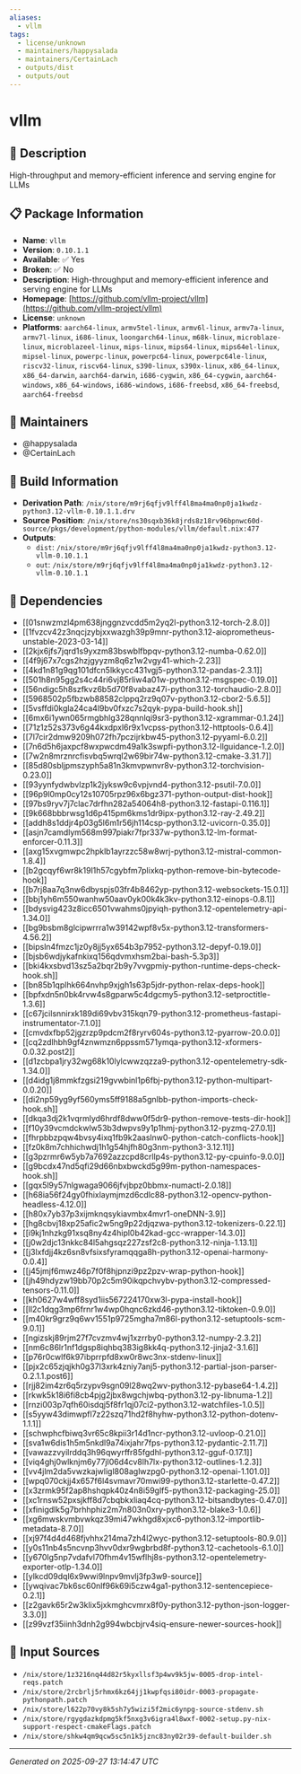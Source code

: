 ```yaml
---
aliases:
  - vllm
tags:
  - license/unknown
  - maintainers/happysalada
  - maintainers/CertainLach
  - outputs/dist
  - outputs/out
---
```


# vllm

## 📝 Description

High-throughput and memory-efficient inference and serving engine for LLMs

## 📋 Package Information

- **Name**: `vllm`
- **Version**: `0.10.1.1`
- **Available**: ✅ Yes
- **Broken**: ✅ No
- **Description**: High-throughput and memory-efficient inference and serving engine for LLMs
- **Homepage**: [https://github.com/vllm-project/vllm](https://github.com/vllm-project/vllm)
- **License**: `unknown`
- **Platforms**: `aarch64-linux`, `armv5tel-linux`, `armv6l-linux`, `armv7a-linux`, `armv7l-linux`, `i686-linux`, `loongarch64-linux`, `m68k-linux`, `microblaze-linux`, `microblazeel-linux`, `mips-linux`, `mips64-linux`, `mips64el-linux`, `mipsel-linux`, `powerpc-linux`, `powerpc64-linux`, `powerpc64le-linux`, `riscv32-linux`, `riscv64-linux`, `s390-linux`, `s390x-linux`, `x86_64-linux`, `x86_64-darwin`, `aarch64-darwin`, `i686-cygwin`, `x86_64-cygwin`, `aarch64-windows`, `x86_64-windows`, `i686-windows`, `i686-freebsd`, `x86_64-freebsd`, `aarch64-freebsd`
## 👥 Maintainers

- @happysalada
- @CertainLach


## 🔧 Build Information

- **Derivation Path**: `/nix/store/m9rj6qfjv9lff4l8ma4ma0np0ja1kwdz-python3.12-vllm-0.10.1.1.drv`
- **Source Position**: `/nix/store/ns30sqxb36k8jrds8z18rv96bpnwc60d-source/pkgs/development/python-modules/vllm/default.nix:477`
- **Outputs**:
  - `dist`:  `/nix/store/m9rj6qfjv9lff4l8ma4ma0np0ja1kwdz-python3.12-vllm-0.10.1.1`
  - `out`:  `/nix/store/m9rj6qfjv9lff4l8ma4ma0np0ja1kwdz-python3.12-vllm-0.10.1.1`

## 🔗 Dependencies

- [[01snwzmzl4pm638jnggnzvcdd5m2yq2l-python3.12-torch-2.8.0]]
- [[1fvzcv42z3nqcjzybjxxwazgh39p9mnr-python3.12-aioprometheus-unstable-2023-03-14]]
- [[2kjx6jfs7jqrd1s9yxzm83bswblfbpqv-python3.12-numba-0.62.0]]
- [[4f9j67x7cgs2hzjgyyzm8q6z1w2vgy41-which-2.23]]
- [[4kd1n81g9qg101dfcn5lkkycc431vgj5-python3.12-pandas-2.3.1]]
- [[501h8n95gg2s4c44ri6vj85rliw4a01w-python3.12-msgspec-0.19.0]]
- [[56ndigc5h8szfkvz6b5d70f8vabaz47i-python3.12-torchaudio-2.8.0]]
- [[5968502p5fbzwb88582clppq2rz9q07v-python3.12-cbor2-5.6.5]]
- [[5vsffdi0kgla24ca4l9bv0fxzc7s2qyk-pypa-build-hook.sh]]
- [[6mx6i1ywn065rmgbhlg328qnnlqi9sr3-python3.12-xgrammar-0.1.24]]
- [[71z1z52s373v6g44kxdpxl6r9x1vcpss-python3.12-httptools-0.6.4]]
- [[7l7cir2dmw9209h072fh7pczijrkbw45-python3.12-pyyaml-6.0.2]]
- [[7n6d5h6jaxpcf8wxpwcdm49a1k3swpfi-python3.12-llguidance-1.2.0]]
- [[7w2n8mrznrcfisvbq5wrql2w69bir74w-python3.12-cmake-3.31.7]]
- [[85d80sbljpmszyph5a81n3kmvpwnvr8v-python3.12-torchvision-0.23.0]]
- [[93yynfydwbvlzp1k2jyksw9c6vpjvnd4-python3.12-psutil-7.0.0]]
- [[96p9l0mp0cy12s10705rpz96x6bgz371-python-output-dist-hook]]
- [[97bs9ryv7j7clac7drfhn282a54064h8-python3.12-fastapi-0.116.1]]
- [[9k668bbbrwsg1d6p415pm6kms1dr9ipx-python3.12-ray-2.49.2]]
- [[addh8s1ddjr4p03g5l6m1r56jh114csp-python3.12-uvicorn-0.35.0]]
- [[asjn7camdlym568m997piakr7fpr337w-python3.12-lm-format-enforcer-0.11.3]]
- [[axg15xvgmwpc2hpklb1ayrzzc58w8wrj-python3.12-mistral-common-1.8.4]]
- [[b2gcqyf6wr8k19l1h57cgybfm7plixkq-python-remove-bin-bytecode-hook]]
- [[b7rj8aa7q3nw6dbyspjs03fr4b8462yp-python3.12-websockets-15.0.1]]
- [[bbj1yh6m550wanhw50aav0yk00k4k3kv-python3.12-einops-0.8.1]]
- [[bdysvig423z8icc6501vwahms0jpyiqh-python3.12-opentelemetry-api-1.34.0]]
- [[bg9bsbm8glcipwrrra1w39142wpf8v5x-python3.12-transformers-4.56.2]]
- [[bipsln4fmzc1jz0y8jj5yx654b3p7952-python3.12-depyf-0.19.0]]
- [[bjsb6wdjykafnkixq156qdvmxhsm2bai-bash-5.3p3]]
- [[bki4kxsbvd13sz5a2bqr2b9y7vvgpmiy-python-runtime-deps-check-hook.sh]]
- [[bn85b1qplhk664nvhp9xjgh1s63p5jdr-python-relax-deps-hook]]
- [[bpfxdn5n0bk4rvw4s8gparw5c4dgcmy5-python3.12-setproctitle-1.3.6]]
- [[c67jcilsnnirxk189di69vbv315kqn79-python3.12-prometheus-fastapi-instrumentator-7.1.0]]
- [[cmvdxfbp52jgzrzp9pdcm2f8ryrv604s-python3.12-pyarrow-20.0.0]]
- [[cq2zdlhbh9gf4znwmzn6ppssm571ymqa-python3.12-xformers-0.0.32.post2]]
- [[d1zcbpa1jry32wg68k10lylcwwzqzza9-python3.12-opentelemetry-sdk-1.34.0]]
- [[d4idg1j8mmkfzgsi219gvwbinl1p6fbj-python3.12-python-multipart-0.0.20]]
- [[di2np59yg9yf560yms5ff9188a5gnlbb-python-imports-check-hook.sh]]
- [[dkqa3dj2k1vqrmlyd6hrdf8dww0f5dr9-python-remove-tests-dir-hook]]
- [[f10y39vcmdckwlw53b3dwpvs9y1p1hmj-python3.12-pyzmq-27.0.1]]
- [[fhrpbbzpqw4bvsy4ixq1fb9k2aaslnw0-python-catch-conflicts-hook]]
- [[fz0k8m7chhichwdj1h1g54hjfh80g3nm-python3-3.12.11]]
- [[g3pzrmr6w5yb7a7692azzcpd8crllp4s-python3.12-py-cpuinfo-9.0.0]]
- [[g9bcdx47nd5qfi29d66nbxbwckd5g99m-python-namespaces-hook.sh]]
- [[gqx5l9y57nlgwaga9066jfvjbpz0bbmx-numactl-2.0.18]]
- [[h68ia56f24gy0fhixlaymjmzd6cdlc88-python3.12-opencv-python-headless-4.12.0]]
- [[h80x7yb37p3xijmknqsykiavmbx4mvr1-oneDNN-3.9]]
- [[hg8cbvj18xp25afic2w5ng9p22djqzwa-python3.12-tokenizers-0.22.1]]
- [[i9kj1nhzkg91xsq8ny4z4hipl0b42kad-gcc-wrapper-14.3.0]]
- [[j0w2djc13nkkc84l5ahgsqz227zsf2c8-python3.12-ninja-1.13.1]]
- [[j3lxfdjj4kz6sn8vfsixsfyramqqga8h-python3.12-openai-harmony-0.0.4]]
- [[j45jmjf6mwz46p7f0f8hjpnzi9pz2pzv-wrap-python-hook]]
- [[jh49hdyzw19bb70p2c5m90ikqpchvybv-python3.12-compressed-tensors-0.11.0]]
- [[kh0627w4wff8syd1iis567224170xw3l-pypa-install-hook]]
- [[ll2c1dqg3mp6frnr1w4wp0hqnc6zkd46-python3.12-tiktoken-0.9.0]]
- [[m40kr9grz9q6wv1551p9725mgha7m86l-python3.12-setuptools-scm-9.0.1]]
- [[ngizskj89rjm27f7cvzmv4wj1xzrrby0-python3.12-numpy-2.3.2]]
- [[nm6c86lr1nf1dgsp8iqhbq383ig8kk4q-python3.12-jinja2-3.1.6]]
- [[p76r0cwlf6k97ibprrpfd8xw0r8wc3nx-stdenv-linux]]
- [[pjx2c65zjqjkh0g37l3xrk4zniy7anj5-python3.12-partial-json-parser-0.2.1.1.post6]]
- [[rjj82im4zr6q5rzypv9sgn09l28wq2wv-python3.12-pybase64-1.4.2]]
- [[rkwk5k18i6fi8cb4pjg2jbx8wgchjwbq-python3.12-py-libnuma-1.2]]
- [[rnzi003p7qfh60isdqj5f8fr1qj07ci2-python3.12-watchfiles-1.0.5]]
- [[s5yyw43dimwpfl7z22szq71hd2f8hyhw-python3.12-python-dotenv-1.1.1]]
- [[schwphcfbiwq3vr65c8kpii3r14d1ncr-python3.12-uvloop-0.21.0]]
- [[sva1w6dis1h5m5nkdl9a74ixjahr7fps-python3.12-pydantic-2.11.7]]
- [[vawazzvyilrddq3h96qwyrffr85fgdhl-python3.12-gguf-0.17.1]]
- [[viq4ghj0wlknjm6y77jl06d4cv8lh7lx-python3.12-outlines-1.2.3]]
- [[vv4jlm2da5vwzkajwligl808aglwzpg0-python3.12-openai-1.101.0]]
- [[wpq070ckjj4x657f6l4svmavr70mwi99-python3.12-starlette-0.47.2]]
- [[x3zrmk95f2ap8hshqpk40z4n8i59glf5-python3.12-packaging-25.0]]
- [[xc1rnsw52pxsjkff8d7cbqbkxliaq4cq-python3.12-bitsandbytes-0.47.0]]
- [[xfinigdlk5g7brhhphiz2m7n803n0xry-python3.12-blake3-1.0.6]]
- [[xg6mwskvmbvwkqz39mi47wkhgd8xjxc6-python3.12-importlib-metadata-8.7.0]]
- [[xj97f4d4d468fjvhhx214ma7zh4l2wyc-python3.12-setuptools-80.9.0]]
- [[y0s11nb4s5ncvnp3hvv0dxr9wgbrbd8f-python3.12-cachetools-6.1.0]]
- [[y670lg5np7vdafvl70fhm4v15wflhj8s-python3.12-opentelemetry-exporter-otlp-1.34.0]]
- [[ylkcd09dql6x9wwi9lnpv9mvlj3fp3w9-source]]
- [[ywqivac7bk6sc60nlf96k69i5czw4ga1-python3.12-sentencepiece-0.2.1]]
- [[z2gavk65r2w3klix5jxkmghcvmrx8f0y-python3.12-python-json-logger-3.3.0]]
- [[z99vzf35iinh3dnh2g994wbcbjrv4siq-ensure-newer-sources-hook]]

## 📁 Input Sources

- `/nix/store/1z3216nq44d82r5kyxllsf3p4wv9k5jw-0005-drop-intel-reqs.patch`
- `/nix/store/2rcbrlj5rhmx6kz64jj1kwpfqsi80idr-0003-propagate-pythonpath.patch`
- `/nix/store/l622p70vy8k5sh7y5wizi5f2mic6ynpg-source-stdenv.sh`
- `/nix/store/rgygdazkdpmg5kf5nxg3v6igra4l8wxf-0002-setup.py-nix-support-respect-cmakeFlags.patch`
- `/nix/store/shkw4qm9qcw5sc5n1k5jznc83ny02r39-default-builder.sh`

---
*Generated on 2025-09-27 13:14:47 UTC*
